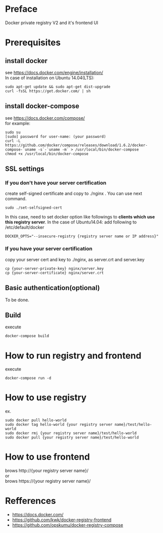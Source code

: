 # Preface
  Docker private registry V2 and it's frontend UI

# Prerequisites
## install docker
see https://docs.docker.com/engine/installation/   
In case of installation on Ubuntu 14.04(LTS):  
```shell
sudo apt-get update && sudo apt-get dist-upgrade
curl -fsSL https://get.docker.com/ | sh
```

## install docker-compose
see https://docs.docker.com/compose/  
for example:
```shell
sudo su
[sudo] password for user-name: (your password)
curl -L https://github.com/docker/compose/releases/download/1.6.2/docker-compose-`uname -s`-`uname -m` > /usr/local/bin/docker-compose
chmod +x /usr/local/bin/docker-compose
```

## SSL settings

### If you don't have your server certification
create self-signed certificate and copy to ./nginx . You can use next command.

```
sudo ./set-selfsigned-cert
```

In this case, need to set docker option like followings to **clients which use this registry server**.
In the case of Ubuntu14.04: add following to /etc/default/docker

```
DOCKER_OPTS="--insecure-registry {registry server name or IP address}"
```

### If you have your server certification
copy your server cert and key to ./nginx, as server.crt and server.key
```
cp {your-server-private-key} nginx/server.key
cp {your-server-certificate} nginx/server.crt
```

## Basic authentication(optional)
To be done.

## Build 
execute

```
docker-compose build
```

# How to run registry and frontend
execute

```
docker-compose run -d 
```

# How to use registry
ex.

```
sudo docker pull hello-world
sudo docker tag hello-world {your registry server name}/test/hello-world
sudo docker rmi {your registry server name}/test/hello-world
sudo docker pull {your registry server name}/test/hello-world
```

# How to use frontend

brows http://{your registry server name}/   
or   
brows https://{your registry server name}/   



# Refferences
* https://docs.docker.com/
* https://github.com/kwk/docker-registry-frontend
* https://github.com/opskumu/docker-registry-compose
